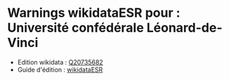 Warnings wikidataESR pour : Université confédérale Léonard-de-Vinci
================

- Edition wikidata : [Q20735682](https://www.wikidata.org/wiki/Q20735682)
- Guide d'édition : [wikidataESR](https://github.com/cpesr/wikidataESR/)

